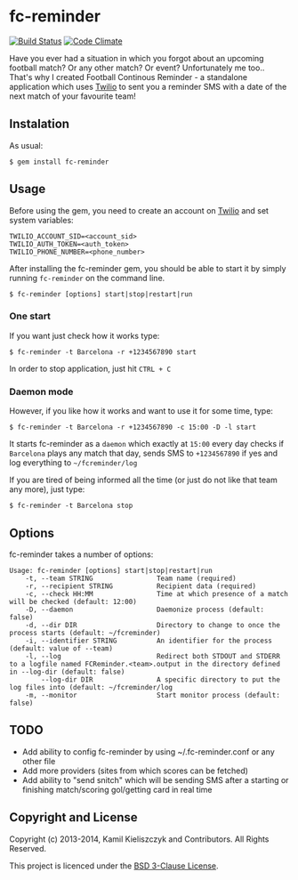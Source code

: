 fc-reminder
===========

[![Build Status](https://travis-ci.org/kiela/fc-reminder.png)](https://travis-ci.org/kiela/fc-reminder)
[![Code Climate](https://codeclimate.com/github/kiela/fc-reminder.png)](https://codeclimate.com/github/kiela/fc-reminder)

Have you ever had a situation in which you forgot about an upcoming football match? Or any other match? Or event? Unfortunately me too.. That's why I created Football Continous Reminder - a standalone application which uses [Twilio](https://www.twilio.com/) to sent you a reminder SMS with a date of the next match of your favourite team!

## Instalation

As usual:

    $ gem install fc-reminder

## Usage

Before using the gem, you need to create an account on [Twilio](https://www.twilio.com/) and set system variables:

``` console
TWILIO_ACCOUNT_SID=<account_sid>
TWILIO_AUTH_TOKEN=<auth_token>
TWILIO_PHONE_NUMBER=<phone_number>
```

After installing the fc-reminder gem, you should be able to start it by simply running `fc-reminder` on the command line. 

    $ fc-reminder [options] start|stop|restart|run

### One start

If you want just check how it works type:

    $ fc-reminder -t Barcelona -r +1234567890 start

In order to stop application, just hit `CTRL + C`

### Daemon mode

However, if you like how it works and want to use it for some time, type:

    $ fc-reminder -t Barcelona -r +1234567890 -c 15:00 -D -l start

It starts fc-reminder as a `daemon` which exactly at `15:00` every day checks if `Barcelona` plays any match that day, sends SMS to `+1234567890` if yes and log everything to `~/fcreminder/log`

If you are tired of being informed all the time (or just do not like that team any more), just type:

    $ fc-reminder -t Barcelona stop

## Options

fc-reminder takes a number of options:

``` console
Usage: fc-reminder [options] start|stop|restart|run
    -t, --team STRING                Team name (required)
    -r, --recipient STRING           Recipient data (required)
    -c, --check HH:MM                Time at which presence of a match will be checked (default: 12:00)
    -D, --daemon                     Daemonize process (default: false)
    -d, --dir DIR                    Directory to change to once the process starts (default: ~/fcreminder)
    -i, --identifier STRING          An identifier for the process (default: value of --team)
    -l, --log                        Redirect both STDOUT and STDERR to a logfile named FCReminder.<team>.output in the directory defined in --log-dir (default: false)
        --log-dir DIR                A specific directory to put the log files into (default: ~/fcreminder/log
    -m, --monitor                    Start monitor process (default: false)

```

## TODO

* Add ability to config fc-reminder by using ~/.fc-reminder.conf or any other file
* Add more providers (sites from which scores can be fetched)
* Add ability to "send snitch" which will be sending SMS after a starting or finishing match/scoring gol/getting card in real time

## Copyright and License

Copyright (c) 2013-2014, Kamil Kieliszczyk and Contributors. All Rights Reserved.

This project is licenced under the [BSD 3-Clause License](LICENSE).
